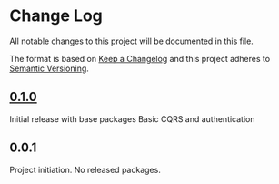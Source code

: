 # Change Log
All notable changes to this project will be documented in this file.

The format is based on [Keep a Changelog](http://keepachangelog.com/)
and this project adheres to [Semantic Versioning](http://semver.org/).

## [0.1.0]
Initial release with base packages
Basic CQRS and authentication
## 0.0.1
Project initiation. No released packages.

[0.1.0]: https://bitbucket.org/leancode-team/core-js-library/branches/compare/v0.1.0%0Dv0.0.1
